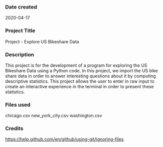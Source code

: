 ### Date created
2020-04-17

### Project Title
Project - Explore US Bikeshare Data

### Description
This project is for the development of a program for exploring the US Bikeshare Data using a Python code. In this project, we import the US bike share data in order to answer interesting questions about it by computing descriptive statistics. This project allows the user to enter in raw input to create an interactive experience in the terminal in order to present these statistics.

### Files used
chicago.csv
new_york_city.csv
washington.csv

### Credits
https://help.github.com/en/github/using-git/ignoring-files

